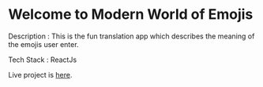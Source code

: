 # Welcome to Modern World of Emojis

Description : This is the fun translation app which describes the meaning of the emojis user enter.

Tech Stack : ReactJs

Live project is [here](https://xu1umw.csb.app/).
